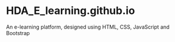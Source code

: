 # HDA_E_learning.github.io
An e-learning platform, designed using HTML, CSS, JavaScript and Bootstrap
